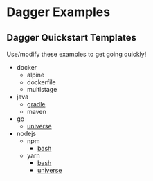 # Dagger Examples

## Dagger Quickstart Templates
Use/modify these examples to get going quickly!


- docker
  - alpine
  - dockerfile
  - multistage
- java
  - [gradle](https://github.com/dagger/examples/tree/main/templates/java/gradle)
  - maven
- go
  - [universe](https://github.com/dagger/examples/tree/main/templates/go/universe)
- nodejs
  - npm
    - [bash](https://github.com/dagger/examples/tree/main/templates/nodejs/npm/bash)
  - yarn
    - [bash](https://github.com/dagger/examples/tree/main/templates/nodejs/yarn/bash)
    - [universe](https://github.com/dagger/examples/tree/main/templates/nodejs/yarn/universe)

